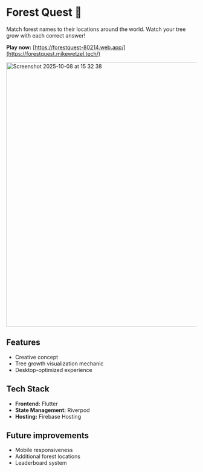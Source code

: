 # Forest Quest 🌲

Match forest names to their locations around the world. Watch your tree grow with each correct answer!

**Play now:** [https://forestquest-80214.web.app/](https://forestquest.mikewetzel.tech/)

<img width="696" height="698" alt="Screenshot 2025-10-08 at 15 32 38" src="https://github.com/user-attachments/assets/7f36180f-c9f4-42cd-9245-4884358ac468" />

## Features
* Creative concept
* Tree growth visualization mechanic
* Desktop-optimized experience

## Tech Stack
* **Frontend:** Flutter
* **State Management:** Riverpod
* **Hosting:** Firebase Hosting

## Future improvements
* Mobile responsiveness
* Additional forest locations
* Leaderboard system
